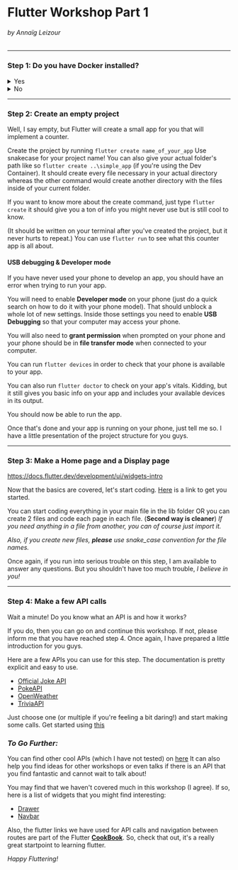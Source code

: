 # Flutter Workshop Part 1
###### *by Annaïg Leizour*

-------------------------------------
### Step 1: Do you have Docker installed?
<details>
<summary>Yes</summary>

##### Great!

You will be able to use a Dev Container for this workshop!

Open VSCode and install an extension called **Dev Containers**. Enable it if that's not done.

Clone the repo and open the folder with VSCode. It should show you a popup on your lower-right-side asking to open the folder in a container.
Click on it. You can now wait for a good 5-10 minutes (depending on the Wifi) while it builds your container and downloads flutter in it for you.

But once that's done, you can start coding in Dart!

</details>

<details>
<summary>No</summary>

##### What a bummer!
##### *You did not attend my Docker workshop, how unfortunate! You can now download flutter on your computer or download docker: __link_to_docker_install_or_workshop__ to be able to use a container*
### Installing flutter

https://docs.flutter.dev/get-started/install

Choose your distribution and follow the steps!

I am available if there are any problems

*Nota Bene 1:*

You do not need Android Studio to use Flutter. If ``flutter doctor``returns a message saying Android SDK is missing you can download it using ``apt install android-sdk`` if you are on ubuntu.
Same goes for cmdline-tools. Just run ``sdkmanager --install "cmdline-tools;latest"`` You might have to write the whole path for sdkmanager. You can also download the cmdline-tools from https://goo.gl/XxQghQ. This should bring you to android studio's site just scroll down and select the zip file according to your distribution.

*Nota Bene 2:*

It might be easier to just download Android Studio but it does take up a lot of space on your computer (especially if you use emulators).

</details>


---------------------------------------

### Step 2: Create an empty project

Well, I say empty, but Flutter will create a small app for you that will implement a counter.

Create the project by running ``flutter create name_of_your_app`` Use snakecase for your project name!
You can also give your actual folder's path like so ``flutter create ..\simple_app`` (if you're using the Dev Container). It should create every file necessary in your actual directory whereas the other command would create another directory with the files inside of your current folder.

If you want to know more about the create command, just type ``flutter create`` it should give you a ton of info you might never use but is still cool to know.

(It should be written on your terminal after you've created the project, but it never hurts to repeat.) You can use ``flutter run`` to see what this counter app is all about.

#### USB debugging & Developer mode

If you have never used your phone to develop an app, you should have an error when trying to run your app.

You will need to enable **Developer mode** on your phone (just do a quick search on how to do it with your phone model). That should unblock a whole lot of new settings. Inside those settings you need to enable **USB Debugging** so that your computer may access your phone.

You will also need to **grant permission** when prompted on your phone and your phone should be in **file transfer mode** when connected to your computer.

You can run ``flutter devices`` in order to check that your phone is available to your app.

You can also run ``flutter doctor`` to check on your app's vitals. Kidding, but it still gives you basic info on your app and includes your available devices in its output.

You should now be able to run the app.

Once that's done and your app is running on your phone, just tell me so. I have a little presentation of the project structure for you guys.

---------------------------------------

### Step 3: Make a Home page and a Display page

https://docs.flutter.dev/development/ui/widgets-intro

Now that the basics are covered, let's start coding. 
[Here](https://docs.flutter.dev/cookbook/navigation/navigation-basics) is a link to get you started.

You can start coding everything in your main file in the lib folder OR you can create 2 files and code each page in each file. (**Second way is cleaner**) *If you need anything in a file from another, you can of course just import it.*

*Also, if you create new files, __please__ use snake_case convention for the file names.*

Once again, if you run into serious trouble on this step, I am available to answer any questions. But you shouldn't have too much trouble, *I believe in you!*

---------------------------------------

### Step 4: Make a few API calls

Wait a minute! Do you know what an API is and how it works?

If you do, then you can go on and continue this workshop. If not, please inform me that you have reached step 4. Once again, I have prepared a little introduction for you guys.

Here are a few APIs you can use for this step. The documentation is pretty explicit and easy to use.
 - [Official Joke API](https://github.com/15Dkatz/official_joke_api)
 - [PokeAPI](https://pokeapi.co/)
 - [OpenWeather](https://openweathermap.org/)
 - [TriviaAPI](https://opentdb.com/api_config.php)
 
 Just choose one (or multiple if you're feeling a bit daring!) and start making some calls. Get started using [this](https://docs.flutter.dev/cookbook/networking/fetch-data)

### *To Go Further:*
 
  You can find other cool APIs (which I have not tested) on [here](https://github.com/public-apis/public-apis#index)
It can also help you find ideas for other workshops or even talks if there is an API that you find fantastic and cannot wait to talk about!

  You may find that we haven't covered much in this workshop (I agree). If so, here is a list of widgets that you might find interesting:
  - [Drawer](https://api.flutter.dev/flutter/material/Drawer-class.html)
  - [Navbar](https://api.flutter.dev/flutter/material/NavigationBar-class.html)

  Also, the flutter links we have used for API calls and navigation between routes are part of the Flutter **[CookBook](https://docs.flutter.dev/cookbook)**. So, check that out, it's a really great startpoint to learning flutter.
  
  *Happy Fluttering!*
